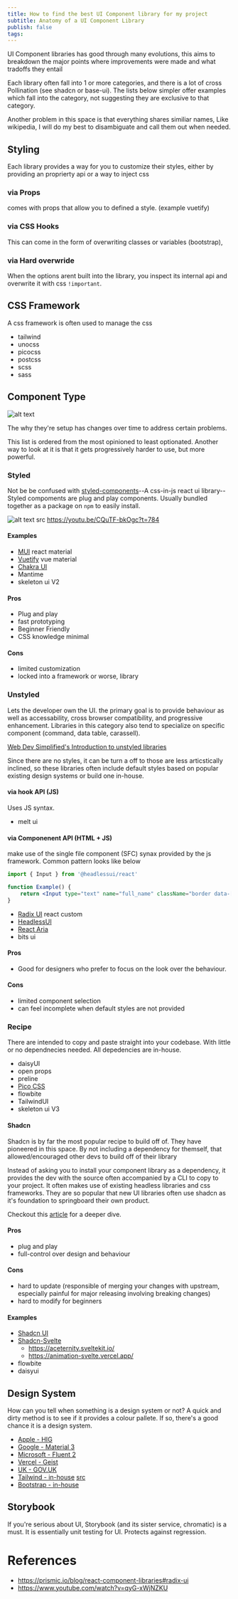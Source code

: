 ```yaml
---
title: How to find the best UI Component library for my project
subtitle: Anatomy of a UI Component Library
publish: false
tags:
---
```


UI Component libraries has good through many evolutions, this aims to breakdown the major points where improvements were made and what tradoffs they entail

Each library often fall into 1 or more categories, and there is a lot of cross Pollination (see shadcn or base-ui). The lists below simpler offer examples which fall into the category, not suggesting they are exclusive to that category.

Another problem in this space is that everything shares similiar names, Like wikipedia, I will do my best to disambiguate and call them out when needed.

## Styling

Each library provides a way for you to customize their styles, either by providing an proprierty api or a way to inject css

### via Props

comes with props that allow you to defined a style. (example vuetify)

### via CSS Hooks

This can come in the form of overwriting classes or variables (bootstrap),

### via Hard overwride

When the options arent built into the library, you inspect its internal api and overwrite it with css `!important`.

## CSS Framework

A css framework is often used to manage the css

- tailwind
- unocss
- picocss
- postcss
- scss
- sass

## Component Type

![alt text](how-to-find-the-best-ui-component-library-for-my-project.svg)

The why they're setup has changes over time to address certain problems.

This list is ordered from the most opinioned to least optionated. Another way to look at it is that it gets progressively harder to use, but more powerful.

### Styled

Not be be confused with [styled-components](https://styled-components.com/)--A css-in-js react ui library-- Styled compoments are plug and play components. Usually bundled together as a package on `npm` to easily install.

![alt text](how-to-find-the-best-ui-component-library-for-my-project-1.png)
src https://youtu.be/CQuTF-bkOgc?t=784

#### Examples

- [MUI](https://mui.com/) react material
- [Vuetify](https://vuetifyjs.com/) vue material
- [Chakra UI](https://chakra-ui.com/)
- Mantime
- skeleton ui V2

#### Pros

- Plug and play
- fast prototyping
- Beginner Friendly
- CSS knowledge minimal

#### Cons

- limited customization
- locked into a framework or worse, library

### Unstyled

Lets the developer own the UI. the primary goal is to provide behaviour as well as accessability, cross browser compatibility, and progressive enhancement. Libraries in this category also tend to specialize on specific component (command, data table, carassell).

[Web Dev Simplified's Introduction to unstyled libraries](https://youtu.be/yn6vFCRkC3c)

Since there are no styles, it can be turn a off to those are less articstically inclined, so these libraries often include default styles based on popular existing design systems or build one in-house.

#### via hook API (JS)

Uses JS syntax.

- melt ui

#### via Componenent API (HTML + JS)

make use of the single file component (SFC) synax provided by the js framework. Common pattern looks like below

```jsx
import { Input } from '@headlessui/react'

function Example() {
	return <Input type="text" name="full_name" className="border data-[hover]:shadow data-[focus]:bg-blue-100" />
}
```

- [Radix UI](https://www.radix-ui.com/) react custom
- [HeadlessUI](https://headlessui.com/)
- [React Aria](https://react-spectrum.adobe.com/)
- bits ui

#### Pros

- Good for designers who prefer to focus on the look over the behaviour.

#### Cons

- limited component selection
- can feel incomplete when default styles are not provided

### Recipe

There are intended to copy and paste straight into your codebase. With little or no dependnecies needed. All depedencies are in-house.

- daisyUI
- open props
- preline
- [Pico CSS](https://picocss.com/)
- flowbite
- TailwindUI
- skeleton ui V3

#### Shadcn

Shadcn is by far the most popular recipe to build off of. They have pioneered in this space.
By not including a dependency for themself, that allowed/encouraged other devs to build off of their library

Instead of asking you to install your component library as a dependency, it provides the dev with the source often accompanied by a CLI to copy to your project. It often makes use of existing headless libraries and css frameworks. They are so popular that new UI libraries often use shadcn as it's foundation to springboard their own product.

Checkout this [article](https://manupa.dev/blog/anatomy-of-shadcn-ui) for a deeper dive.

#### Pros

- plug and play
- full-control over design and behaviour

#### Cons

- hard to update (responsible of merging your changes with upstream, especially painful for major releasing involving breaking changes)
- hard to modify for beginners

#### Examples

- [Shadcn UI](https://ui.shadcn.com/)
- [Shadcn-Svelte](https://www.shadcn-svelte.com/)
  - https://aceternity.sveltekit.io/
  - https://animation-svelte.vercel.app/
- flowbite
- daisyui

## Design System

How can you tell when something is a design system or not? A quick and dirty method is to see if it provides a colour pallete. If so, there's a good chance it is a design system.

- [Apple - HIG](https://developer.apple.com/design/human-interface-guidelines)
- [Google - Material 3](https://m3.material.io/)
- [Microsoft - Fluent 2](https://fluent2.microsoft.design/)
- [Vercel - Geist](https://vercel.com/design)
- [UK - GOV.UK](https://design-system.service.gov.uk/get-started/)
- [Tailwind - in-house](https://www.refactoringui.com/) [src](https://www.youtube.com/watch?v=ZuLn42merAg)
- [Bootstrap - in-house](https://getbootstrap.com/)

## Storybook

If you're serious about UI, Storybook (and its sister service, chromatic) is a must. It is essentially unit testing for UI. Protects against regression.

# References

- https://prismic.io/blog/react-component-libraries#radix-ui
- https://www.youtube.com/watch?v=qyG-xWjNZKU
